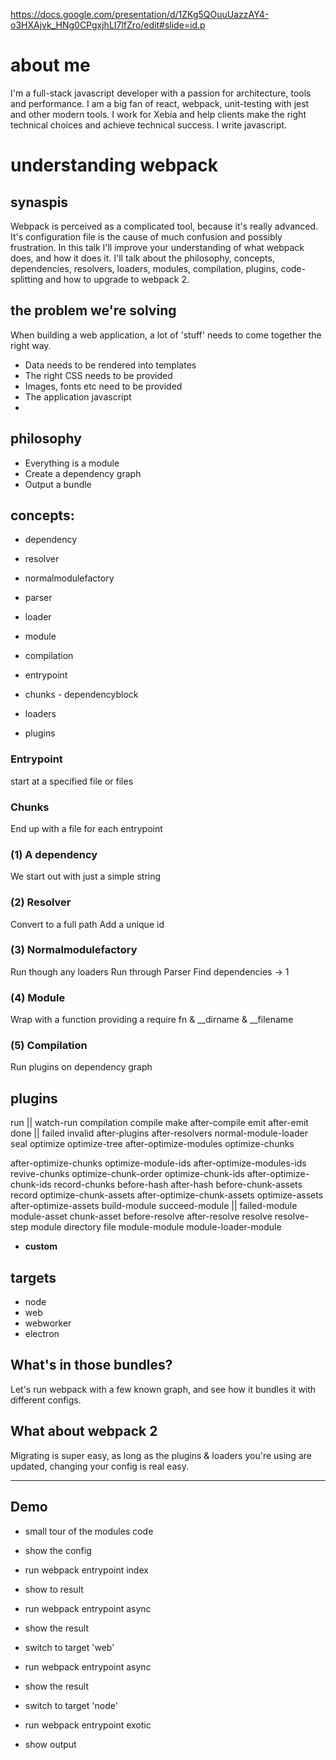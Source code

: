 https://docs.google.com/presentation/d/1ZKg5QOuuUazzAY4-o3HXAjvk_HNg0CPgxjhLI7lfZro/edit#slide=id.p

# about me
I'm a full-stack javascript developer with a passion for architecture, tools and performance.
I am a big fan of react, webpack, unit-testing with jest and other modern tools.
I work for Xebia and help clients make the right technical choices and achieve technical success. I write javascript.

# understanding webpack

## synaspis
Webpack is perceived as a complicated tool, because it's really advanced.
It's configuration file is the cause of much confusion and possibly frustration.
In this talk I'll improve your understanding of what webpack does, and how it does it.
I'll talk about the philosophy, concepts, dependencies, resolvers, loaders, modules, compilation, plugins, code-splitting
and how to upgrade to webpack 2.

## the problem we're solving
When building a web application, a lot of 'stuff' needs to come together the right way.
- Data needs to be rendered into templates
- The right CSS needs to be provided
- Images, fonts etc need to be provided
- The application javascript
-

## philosophy
- Everything is a module
- Create a dependency graph
- Output a bundle

## concepts:
- dependency
- resolver
- normalmodulefactory
- parser
- loader
- module
- compilation

- entrypoint
- chunks - dependencyblock
- loaders
- plugins

### Entrypoint
start at a specified file or files

### Chunks
End up with a file for each entrypoint

### (1) A dependency
We start out with just a simple string

### (2) Resolver
Convert to a full path
Add a unique id

### (3) Normalmodulefactory
Run though any loaders
Run through Parser
Find dependencies -> 1

### (4) Module
Wrap with a function providing a require fn & __dirname & __filename

### (5) Compilation
Run plugins on dependency graph

## plugins
run || watch-run
compilation
compile
make
after-compile
emit
after-emit
done || failed
invalid
after-plugins
after-resolvers
normal-module-loader
seal
optimize
optimize-tree
after-optimize-modules
optimize-chunks

after-optimize-chunks
optimize-module-ids
after-optimize-modules-ids
revive-chunks
optimize-chunk-order
optimize-chunk-ids
after-optimize-chunk-ids
record-chunks
before-hash
after-hash
before-chunk-assets
record
optimize-chunk-assets
after-optimize-chunk-assets
optimize-assets
after-optimize-assets
build-module
succeed-module || failed-module
module-asset
chunk-asset
before-resolve
after-resolve
resolve
resolve-step
module
directory
file
module-module
module-loader-module
- **custom**

## targets
- node
- web
- webworker
- electron

## What's in those bundles?
Let's run webpack with a few known graph, and see how it bundles it with different configs.


## What about webpack 2
Migrating is super easy, as long as the plugins & loaders you're using are updated, changing your config is real easy.



---

## Demo

- small tour of the modules code
- show the config

- run webpack entrypoint index
- show to result

- run webpack entrypoint async
- show the result

- switch to target 'web'
- run webpack entrypoint async
- show the result

- switch to target 'node'
- run webpack entrypoint exotic
- show output
